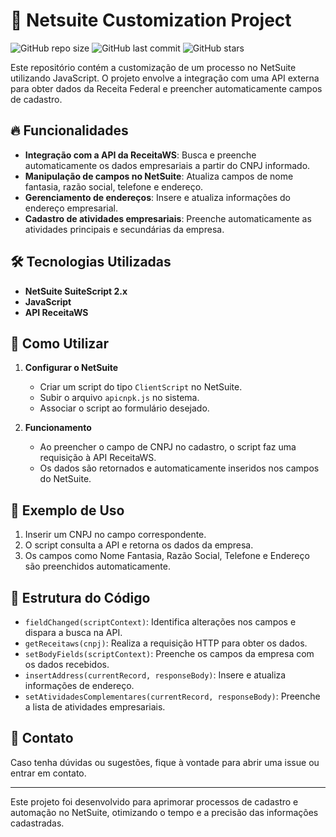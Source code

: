 # 🚀 Netsuite Customization Project

![GitHub repo size](https://img.shields.io/github/repo-size/gustavo-mmh/Netsuite)
![GitHub last commit](https://img.shields.io/github/last-commit/gustavo-mmh/Netsuite)
![GitHub stars](https://img.shields.io/github/stars/gustavo-mmh/Netsuite?style=social)

Este repositório contém a customização de um processo no NetSuite utilizando JavaScript. O projeto envolve a integração com uma API externa para obter dados da Receita Federal e preencher automaticamente campos de cadastro.

## 🔥 Funcionalidades
- **Integração com a API da ReceitaWS**: Busca e preenche automaticamente os dados empresariais a partir do CNPJ informado.
- **Manipulação de campos no NetSuite**: Atualiza campos de nome fantasia, razão social, telefone e endereço.
- **Gerenciamento de endereços**: Insere e atualiza informações do endereço empresarial.
- **Cadastro de atividades empresariais**: Preenche automaticamente as atividades principais e secundárias da empresa.

## 🛠 Tecnologias Utilizadas
- **NetSuite SuiteScript 2.x**
- **JavaScript**
- **API ReceitaWS**

## 📌 Como Utilizar
1. **Configurar o NetSuite**
   - Criar um script do tipo `ClientScript` no NetSuite.
   - Subir o arquivo `apicnpk.js` no sistema.
   - Associar o script ao formulário desejado.

2. **Funcionamento**
   - Ao preencher o campo de CNPJ no cadastro, o script faz uma requisição à API ReceitaWS.
   - Os dados são retornados e automaticamente inseridos nos campos do NetSuite.

## 📖 Exemplo de Uso
1. Inserir um CNPJ no campo correspondente.
2. O script consulta a API e retorna os dados da empresa.
3. Os campos como Nome Fantasia, Razão Social, Telefone e Endereço são preenchidos automaticamente.

## 📂 Estrutura do Código
- `fieldChanged(scriptContext)`: Identifica alterações nos campos e dispara a busca na API.
- `getReceitaws(cnpj)`: Realiza a requisição HTTP para obter os dados.
- `setBodyFields(scriptContext)`: Preenche os campos da empresa com os dados recebidos.
- `insertAddress(currentRecord, responseBody)`: Insere e atualiza informações de endereço.
- `setAtividadesComplementares(currentRecord, responseBody)`: Preenche a lista de atividades empresariais.

## 📩 Contato
Caso tenha dúvidas ou sugestões, fique à vontade para abrir uma issue ou entrar em contato.

---

Este projeto foi desenvolvido para aprimorar processos de cadastro e automação no NetSuite, otimizando o tempo e a precisão das informações cadastradas.

